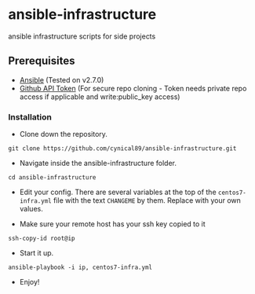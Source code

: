 # ansible-infrastructure
ansible infrastructure scripts for side projects

## Prerequisites
* [Ansible](https://www.ansible.com/) (Tested on v2.7.0)
* [Github API Token](https://github.com/settings/tokens) (For secure repo cloning - Token needs private repo access if applicable and write:public_key access)

### Installation

* Clone down the repository.
```
git clone https://github.com/cynical89/ansible-infrastructure.git
```

* Navigate inside the ansible-infrastructure folder.
```
cd ansible-infrastructure
```

* Edit your config. There are several variables at the top of the `centos7-infra.yml` file with the text `CHANGEME` by them. Replace with your own values.

* Make sure your remote host has your ssh key copied to it
```
ssh-copy-id root@ip
```

* Start it up.
```
ansible-playbook -i ip, centos7-infra.yml 
```

* Enjoy!
